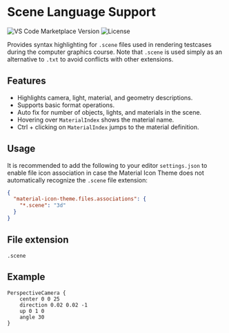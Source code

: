 # Scene Language Support

![VS Code Marketplace Version](https://img.shields.io/visual-studio-marketplace/v/ovolab-veritas.computer-graphics-testcases-highlighting)
![License](https://img.shields.io/github/license/VeriTas-arch/scene-language-support)

Provides syntax highlighting for `.scene` files used in rendering testcases during the computer graphics course. Note that `.scene` is used simply as an alternative to `.txt` to avoid conflicts with other extensions.

## Features

- Highlights camera, light, material, and geometry descriptions.
- Supports basic format operations.
- Auto fix for number of objects, lights, and materials in the scene.
- Hovering over `MaterialIndex` shows the material name.
- Ctrl + clicking on `MaterialIndex` jumps to the material definition.

## Usage

It is recommended to add the following to your editor `settings.json` to enable file icon association in case the Material Icon Theme does not automatically recognize the `.scene` file extension:

```json
{
  "material-icon-theme.files.associations": {
    "*.scene": "3d"
  }
}
```

## File extension

`.scene`

## Example

```scene
PerspectiveCamera {
    center 0 0 25
    direction 0.02 0.02 -1
    up 0 1 0
    angle 30
}
```
